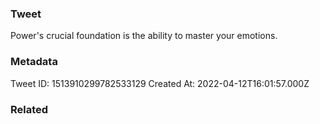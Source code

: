 ### Tweet
Power's crucial foundation is the ability to master your emotions.

### Metadata
Tweet ID: 1513910299782533129
Created At: 2022-04-12T16:01:57.000Z

### Related

